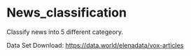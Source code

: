 # News_classification
Classify news into 5 different categeory.

Data Set Download: https://data.world/elenadata/vox-articles
